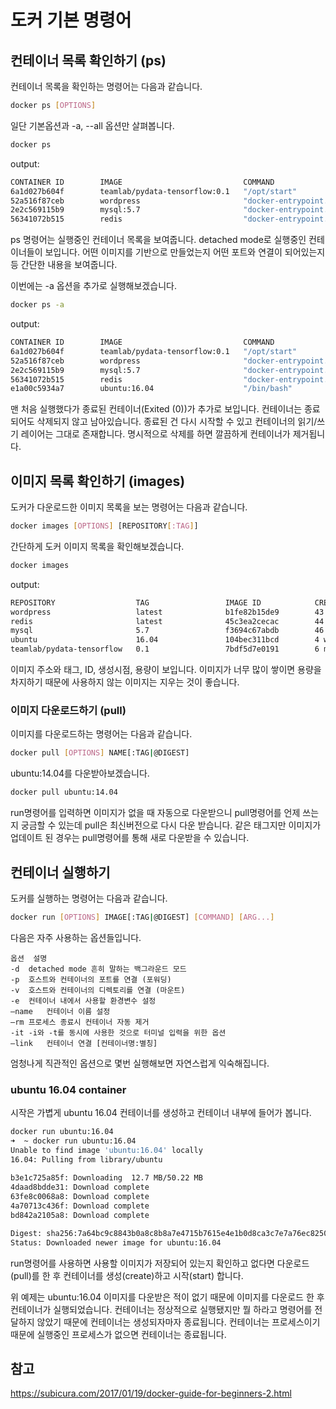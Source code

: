 # 도커 기본 명령어

## 컨테이너 목록 확인하기 (ps)
컨테이너 목록을 확인하는 명령어는 다음과 같습니다.
```sh
docker ps [OPTIONS]
```
일단 기본옵션과 -a, --all 옵션만 살펴봅니다.

```sh
docker ps
```
output:
```sh
CONTAINER ID        IMAGE                           COMMAND                  CREATED              STATUS              PORTS                                                    NAMES
6a1d027b604f        teamlab/pydata-tensorflow:0.1   "/opt/start"             About a minute ago   Up About a minute   0.0.0.0:6006->6006/tcp, 22/tcp, 0.0.0.0:8888->8888/tcp   desperate_keller
52a516f87ceb        wordpress                       "docker-entrypoint.sh"   8 minutes ago        Up 8 minutes        0.0.0.0:8080->80/tcp                                     happy_curran
2e2c569115b9        mysql:5.7                       "docker-entrypoint.sh"   9 minutes ago        Up 9 minutes        0.0.0.0:3306->3306/tcp                                   mysql
56341072b515        redis                           "docker-entrypoint.sh"   16 minutes ago       Up 9 minutes        0.0.0.0:1234->6379/tcp                                   furious_tesla
```
ps 명령어는 실행중인 컨테이너 목록을 보여줍니다. detached mode로 실행중인 컨테이너들이 보입니다. 
어떤 이미지를 기반으로 만들었는지 어떤 포트와 연결이 되어있는지 등 간단한 내용을 보여줍니다.

이번에는 -a 옵션을 추가로 실행해보겠습니다.
```sh
docker ps -a
```
output:
```sh
CONTAINER ID        IMAGE                           COMMAND                  CREATED             STATUS                      PORTS                                                    NAMES
6a1d027b604f        teamlab/pydata-tensorflow:0.1   "/opt/start"             2 minutes ago       Up 2 minutes                0.0.0.0:6006->6006/tcp, 22/tcp, 0.0.0.0:8888->8888/tcp   desperate_keller
52a516f87ceb        wordpress                       "docker-entrypoint.sh"   9 minutes ago       Up 9 minutes                0.0.0.0:8080->80/tcp                                     happy_curran
2e2c569115b9        mysql:5.7                       "docker-entrypoint.sh"   10 minutes ago      Up 10 minutes               0.0.0.0:3306->3306/tcp                                   mysql
56341072b515        redis                           "docker-entrypoint.sh"   18 minutes ago      Up 10 minutes               0.0.0.0:1234->6379/tcp                                   furious_tesla
e1a00c5934a7        ubuntu:16.04                    "/bin/bash"              32 minutes ago      Exited (0) 32 minutes ago                                                            berserk_visvesvaraya
```
맨 처음 실행했다가 종료된 컨테이너(Exited (0))가 추가로 보입니다. 컨테이너는 종료되어도 삭제되지 않고 남아있습니다. 
종료된 건 다시 시작할 수 있고 컨테이너의 읽기/쓰기 레이어는 그대로 존재합니다. 
명시적으로 삭제를 하면 깔끔하게 컨테이너가 제거됩니다.



## 이미지 목록 확인하기 (images)
도커가 다운로드한 이미지 목록을 보는 명령어는 다음과 같습니다.
```sh
docker images [OPTIONS] [REPOSITORY[:TAG]]
```
간단하게 도커 이미지 목록을 확인해보겠습니다.
```sh
docker images
```
output:
```sh
REPOSITORY                  TAG                 IMAGE ID            CREATED             SIZE
wordpress                   latest              b1fe82b15de9        43 hours ago        400.2 MB
redis                       latest              45c3ea2cecac        44 hours ago        182.9 MB
mysql                       5.7                 f3694c67abdb        46 hours ago        400.1 MB
ubuntu                      16.04               104bec311bcd        4 weeks ago         129 MB
teamlab/pydata-tensorflow   0.1                 7bdf5d7e0191        6 months ago        3.081 GB
```
이미지 주소와 태그, ID, 생성시점, 용량이 보입니다. 
이미지가 너무 많이 쌓이면 용량을 차지하기 때문에 사용하지 않는 이미지는 지우는 것이 좋습니다.

### 이미지 다운로드하기 (pull)
이미지를 다운로드하는 명령어는 다음과 같습니다.
```sh
docker pull [OPTIONS] NAME[:TAG|@DIGEST]
```
ubuntu:14.04를 다운받아보겠습니다.
```sh
docker pull ubuntu:14.04
```
run명령어를 입력하면 이미지가 없을 때 자동으로 다운받으니 pull명령어를 언제 쓰는지 궁금할 수 있는데 pull은 최신버전으로 다시 다운 받습니다. 
같은 태그지만 이미지가 업데이트 된 경우는 pull명령어를 통해 새로 다운받을 수 있습니다.


## 컨테이너 실행하기

도커를 실행하는 명령어는 다음과 같습니다.
```sh
docker run [OPTIONS] IMAGE[:TAG|@DIGEST] [COMMAND] [ARG...]
```
다음은 자주 사용하는 옵션들입니다.

```
옵션	설명
-d	detached mode 흔히 말하는 백그라운드 모드
-p	호스트와 컨테이너의 포트를 연결 (포워딩)
-v	호스트와 컨테이너의 디렉토리를 연결 (마운트)
-e	컨테이너 내에서 사용할 환경변수 설정
–name	컨테이너 이름 설정
–rm	프로세스 종료시 컨테이너 자동 제거
-it	-i와 -t를 동시에 사용한 것으로 터미널 입력을 위한 옵션
–link	컨테이너 연결 [컨테이너명:별칭]
```
엄청나게 직관적인 옵션으로 몇번 실행해보면 자연스럽게 익숙해집니다.

### ubuntu 16.04 container
시작은 가볍게 ubuntu 16.04 컨테이너를 생성하고 컨테이너 내부에 들어가 봅니다.
```sh
docker run ubuntu:16.04
➜  ~ docker run ubuntu:16.04                                                    
Unable to find image 'ubuntu:16.04' locally                                     
16.04: Pulling from library/ubuntu                                              
                                                                                
b3e1c725a85f: Downloading  12.7 MB/50.22 MB                                     
4daad8bdde31: Download complete                                                 
63fe8c0068a8: Download complete                                                 
4a70713c436f: Download complete                                                 
bd842a2105a8: Download complete     

Digest: sha256:7a64bc9c8843b0a8c8b8a7e4715b7615e4e1b0d8ca3c7e7a76ec8250899c397a 
Status: Downloaded newer image for ubuntu:16.04   
```    
run명령어를 사용하면 사용할 이미지가 저장되어 있는지 확인하고 없다면 다운로드(pull)를 한 후 컨테이너를 생성(create)하고 시작(start) 합니다.

위 예제는 ubuntu:16.04 이미지를 다운받은 적이 없기 때문에 이미지를 다운로드 한 후 컨테이너가 실행되었습니다. 
컨테이너는 정상적으로 실행됐지만 뭘 하라고 명령어를 전달하지 않았기 때문에 컨테이너는 생성되자마자 종료됩니다. 
컨테이너는 프로세스이기 때문에 실행중인 프로세스가 없으면 컨테이너는 종료됩니다.
                                                                                
## 참고
https://subicura.com/2017/01/19/docker-guide-for-beginners-2.html
                                                                                
                                                                                
